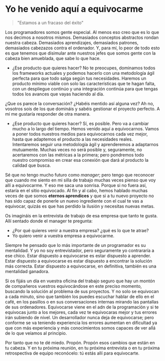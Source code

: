 # Yo he venido aquí a equivocarme

> "Estamos a un fracaso del éxito"

Los programadores somos gente especial. Al menos eso creo que es lo que nos decimos a nosotros mismos. Demasiados conceptos abstractos rondan nuestra cabeza. Demasiados aprendizajes, demasiados patrones, demasiados cabezazos contra el ordenador. Y, para mí, lo peor de todo esto es que tenemos que disimular ante nuestros jefes que somos gente con la cabeza bien amueblada, que sabe lo que hace. 

- ¿Ese producto que quieres hacer? No te preocupes, dominamos todos los frameworks actuales y podemos hacerlo con una metodología ágil perfecta para que todo salga según tus necesidades. Haremos un producto mínimo viable con solo las características que te hagan falta, con un despliegue continúo y una integración continúa para que tengas todos los avances que vayas haciendo al día.

¿Que os parece la conversación? ¿Habéis mentido así alguna vez? Ah no, vosotros sois de los que domináis y sabéis gestionar el proyecto perfecto. A mí me gustaría responder de otra manera.

- ¿Ese producto que quieres hacer? Sí, es posible. Pero va a cambiar mucho a lo largo del tiempo. Hemos venido aquí a equivocarnos. Vamos a poner todos nuestros medios para equivocarnos cada vez mejor, hasta que adaptemos el producto a las necesidades reales. Intentaremos seguir una metodología ágil y aprenderemos a adaptarnos mutuamente. Muchas veces no será posible y, seguramente, no acertaremos con las métricas a la primera; pero pondremos todo nuestro compromiso en crear esa conexión que dará al producto la calidad que busca.

Sé que no tengo mucho futuro como _manager_; pero tengo que reconocer que cuando me siento en mi silla de trabajo muchas veces pienso que voy allí a equivocarme. Y eso me saca una sonrisa. Porque si no fuera así, estaría en el sitio equivocado. Al fin y al cabo, hemos hablado muchas veces de que somos __eternos aprendices__ y que si a tu nuevo proyecto no has sido capaz de ponerle un nuevo ingrediente con el cual te vas a equivocar, quizás es que has perdido la ilusión y necesitas nuevas metas.

Os imagináis en la entrevista de trabajo de esa empresa que tanto te gusta. Allí sentado donde el manager te pregunta: 

- ¿Por qué quieres venir a nuestra empresa? ¿qué es lo que te atrae? 
- Yo quiero venir a vuestra empresa a equivocarme.

Siempre he pensado que lo más importante de un programador es su mentalidad. Y yo no soy entrevistador, pero seguramente yo contrararía a ese chico. Estar dispuesto a equivocarse es estar dispuesto a aprender. Estar dispuesto a equivocarse es estar dispuesto a encontrar la solución más correcta. Estar dispuesto a equivocarse, en definitiva, también es una mentalidad ganadora.

Si os fijáis un día en vuestra oficina del trabajo seguro que hay un montón de compañeros vuestros equivocándose en este preciso momento, buscando la solución al problema de sus proyectos. Y no solo se equivocan a cada minuto, sino que también los puedes escuchar hablar de ello en el café, en los pasillos o en sus conversaciones internas mirando las pantallas de sus ordenadores. Equivocarse viene en el adn de la programación y si te equivocas junto a los mejores, cada vez te equivocaras mejor y tus errores irán subiendo de nivel. Un desarrollador nunca deja de equivocarse; pero conforme se va teniendo experiencia los errores aumentan en dificultad ya que con más experiencia y más conocimientos somos capaces de ver allá de lo que veíamos al principio.

Por tanto que no te dé miedo. Propón. Propón esos cambios que están en tu cabeza. Y en tu próxima reunión, en tu próxima entrevista o en tu próxima retrospectiva de equipo reconócelo: tú estás allí para equivocarte. 